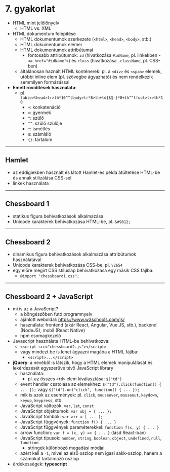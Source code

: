 # 7. gyakorlat

- HTML mint jelölőnyelv
  - HTML vs. XML
- HTML dokumentum felépítése
  - HTML dokumentumok szerkezete (`<html>`, `<head>`, `<body>`, stb.)
  - HTML dokumentumok elemei
  - HTML dokumentumok attribútumai
    - fontosabb attribútumok: `id` (hivatkozása `#idName`, pl. linkekben - `<a href="#idName">`) és `class` (hivatkozása `.className`, pl. CSS-ben)
  - általánosan haznált HTML konténerek: pl. a `<div>` és `<span>` elemek, utóbbi inline elem (pl. szövegbe ágyazható) és nem rendelkezik semmilyen formázással
- **Emett rövidítések használata**:
  - pl `table>thead>tr>th*10^^tbody>tr*8>th+td{$@-}*8+th^^tfoot>tr>th*10`
    - `+`: konkatenáció
    - `>`: gyermek
    - `^`: szülő
    - `^^`: szülő szülője
    - `*`: ismétlés
    - `$`: számláló
    - `{}`: tartalom

---

## Hamlet

- az eddigiekben használt és látott Hamlet-es példa átültetése HTML-be és annak stilizálása CSS-sel
- linkek használata

---

## Chessboard 1

- statikus figura behivatkozások alkalmazása
- Unicode karakterek behivatkozása HTML-be, pl. `&#9812;`

---

## Chessboard 2

- dinamikus figura behivatkozások alkalmazása attribútumok használatával
- Unicode karakterek behivatkozása CSS-be, pl. `\2654`
- egy előre megírt CSS stíluslap behivatkozása egy másik CSS fájlba:
  - `@import "chessboard1.css";`

---

## Chessboard 2 + JavaScript

- mi is az a JavaScript?
  - a böngészőben futó programnyelv
  - ajánlott weboldal: https://www.w3schools.com/js/
  - használata: frontend (akár React, Angular, Vue.JS, stb.), backend (NodeJS), mobil (React Native)
  - npm csomagkezelő
- Javascript használata HTML-be behivatkozva:
  - `<script src="chessboard2.js"></script>`
  - vagy mindezt be is lehet ágyazni magába a HTML fájlba:
    - `<script>...</script>`
- **jQuery**: a nevéből is látszik, hogy a HTML elemek manipulálását és lekérdezését egyszerűvé tévő JavaScript library
  - használata:
    - pl. az összes `<td>` elem kiválasztása: `$("td")`
  - event handler csatolása az elemekhez: `$("td").click(function() { ... });` vagy `$("td").on("click", function() { ... });`
  - mik is azok az események: pl. `click`, `mouseover`, `mouseout`, `keydown`, `keyup`, `keypress`, stb.
  - JavaScript változók: `var`, `let`, `const`
  - JavaScript objektumok: `var obj = { ... };`
  - JavaScript tömbök: `var arr = [ ... ];`
  - JavaScript függvények: `function f() { ... }`
  - JavaScript függvények paraméterekkel: `function f(x, y) { ... }`
  - arrow function: `var f = (x, y) => { ... }` (lásd React-ban)
  - JavaScript típusok: `number`, `string`, `boolean`, `object`, `undefined`, `null`, `function`
    - stringek különböző megadási módjai
  - azért kell a `-1`, mivel az első oszlop nem igazi sakk-oszlop, hanem a számokat tartalmazó oszlop
- érdekességek: **typescript**
